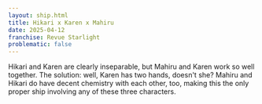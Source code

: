 ```yaml
---
layout: ship.html
title: Hikari x Karen x Mahiru
date: 2025-04-12
franchise: Revue Starlight
problematic: false
---
```

Hikari and Karen are clearly inseparable, but Mahiru and Karen work so well together. The solution: well, Karen has two hands, doesn't she? Mahiru and Hikari do have decent chemistry with each other, too, making this the only proper ship involving any of these three characters.